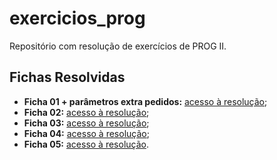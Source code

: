 # exercicios_prog
Repositório com resolução de exercícios de PROG II.

## Fichas Resolvidas

- **Ficha 01 + parâmetros extra pedidos:** [acesso à resolução](src/ficha01);
- **Ficha 02:** [acesso à resolução](src/ficha02);
- **Ficha 03:** [acesso à resolução](src/ficha03);
- **Ficha 04:** [acesso à resolução](src/ficha04);
- **Ficha 05:** [acesso à resolução](src/ficha05).